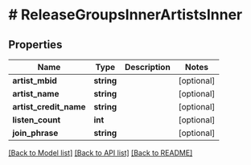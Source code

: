 # # ReleaseGroupsInnerArtistsInner

## Properties

Name | Type | Description | Notes
------------ | ------------- | ------------- | -------------
**artist_mbid** | **string** |  | [optional]
**artist_name** | **string** |  | [optional]
**artist_credit_name** | **string** |  | [optional]
**listen_count** | **int** |  | [optional]
**join_phrase** | **string** |  | [optional]

[[Back to Model list]](../../README.md#models) [[Back to API list]](../../README.md#endpoints) [[Back to README]](../../README.md)
